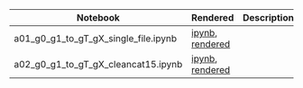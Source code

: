 
|  Notebook | Rendered   | Description  |  Author |
|---|---|---|---|
| a01_g0_g1_to_gT_gX_single_file.ipynb  | [ipynb](https://github.com/bpRsh/2019_shear_analysis_after_dmstack/blob/master/Dec_2019/Dec_09/a01_g0_g1_to_gT_gX_single_file.ipynb), [rendered](https://nbviewer.jupyter.org/github/bpRsh/2019_shear_analysis_after_dmstack/blob/master/Dec_2019/Dec_09/a01_g0_g1_to_gT_gX_single_file.ipynb)  |   | [Bhishan Poudel](https://bhishanpdl.github.io/)  |
| a02_g0_g1_to_gT_gX_cleancat15.ipynb  | [ipynb](https://github.com/bpRsh/2019_shear_analysis_after_dmstack/blob/master/Dec_2019/Dec_09/a02_g0_g1_to_gT_gX_cleancat15.ipynb), [rendered](https://nbviewer.jupyter.org/github/bpRsh/2019_shear_analysis_after_dmstack/blob/master/Dec_2019/Dec_09/a02_g0_g1_to_gT_gX_cleancat15.ipynb)  |   | [Bhishan Poudel](https://bhishanpdl.github.io/)  |
